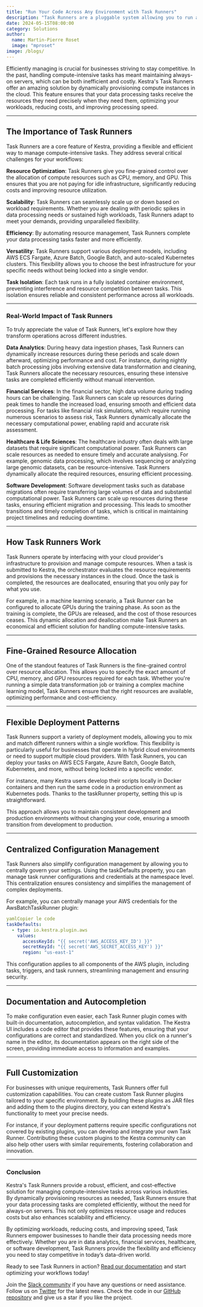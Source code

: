 ```yaml
---
title: "Run Your Code Across Any Environment with Task Runners"
description: "Task Runners are a pluggable system allowing you to run any code anywhere without having to worry about the underlying infrastructure"
date: 2024-05-15T08:00:00
category: Solutions
author:
  name: Martin-Pierre Roset
  image: "mproset"
image: /blogs/
---
```


Efficiently managing  is crucial for businesses striving to stay competitive. In the past, handling compute-intensive tasks has meant maintaining always-on servers, which can be both inefficient and costly. Kestra's Task Runners offer an amazing solution by dynamically provisioning compute instances in the cloud. This feature ensures that your data processing tasks receive the resources they need precisely when they need them, optimizing your workloads, reducing costs, and improving processing speed.

---

## The Importance of Task Runners

Task Runners are a core feature of Kestra, providing a flexible and efficient way to manage compute-intensive tasks. They address several critical challenges for your workflows:

**Resource Optimization**: Task Runners give you fine-grained control over the allocation of compute resources such as CPU, memory, and GPU. This ensures that you are not paying for idle infrastructure, significantly reducing costs and improving resource utilization.

**Scalability**: Task Runners can seamlessly scale up or down based on workload requirements. Whether you are dealing with periodic spikes in data processing needs or sustained high workloads, Task Runners adapt to meet your demands, providing unparalleled flexibility.

**Efficiency**: By automating resource management, Task Runners complete your data processing tasks faster and more efficiently.

**Versatility**: Task Runners support various deployment models, including AWS ECS Fargate, Azure Batch, Google Batch, and auto-scaled Kubernetes clusters. This flexibility allows you to choose the best infrastructure for your specific needs without being locked into a single vendor.

**Task Isolation**: Each task runs in a fully isolated container environment, preventing interference and resource competition between tasks. This isolation ensures reliable and consistent performance across all workloads.

---

### Real-World Impact of Task Runners

To truly appreciate the value of Task Runners, let's explore how they transform operations across different industries.

**Data Analytics**: During heavy data ingestion phases, Task Runners can dynamically increase resources during these periods and scale down afterward, optimizing performance and cost. For instance, during nightly batch processing jobs involving extensive data transformation and cleaning, Task Runners allocate the necessary resources, ensuring these intensive tasks are completed efficiently without manual intervention.

**Financial Services**: In the financial sector, high data volume during trading hours can be challenging. Task Runners can scale up resources during peak times to handle the increased load, ensuring smooth and efficient data processing. For tasks like financial risk simulations, which require running numerous scenarios to assess risk, Task Runners dynamically allocate the necessary computational power, enabling rapid and accurate risk assessment.

**Healthcare & Life Sciences**: The healthcare industry often deals with large datasets that require significant computational power. Task Runners can scale resources as needed to ensure timely and accurate analysisng. For example, genomic data processing, which involves sequencing or analyzing large genomic datasets, can be resource-intensive. Task Runners dynamically allocate the required resources, ensuring efficient processing.

**Software Development**: Software development tasks such as database migrations often require transferring large volumes of data and substantial computational power. Task Runners can scale up resources during these tasks, ensuring efficient migration and processing. This leads to smoother transitions and timely completion of tasks, which is critical in maintaining project timelines and reducing downtime.

---

## How Task Runners Work

Task Runners operate by interfacing with your cloud provider's infrastructure to provision and manage compute resources. When a task is submitted to Kestra, the orchestrator evaluates the resource requirements and provisions the necessary instances in the cloud. Once the task is completed, the resources are deallocated, ensuring that you only pay for what you use.

For example, in a machine learning scenario, a Task Runner can be configured to allocate GPUs during the training phase. As soon as the training is complete, the GPUs are released, and the cost of those resources ceases. This dynamic allocation and deallocation make Task Runners an economical and efficient solution for handling compute-intensive tasks.

---

## Fine-Grained Resource Allocation

One of the standout features of Task Runners is the fine-grained control over resource allocation. This allows you to specify the exact amount of CPU, memory, and GPU resources required for each task. Whether you're running a simple data transformation job or training a complex machine learning model, Task Runners ensure that the right resources are available, optimizing performance and cost-efficiency.

---

## Flexible Deployment Patterns

Task Runners support a variety of deployment models, allowing you to mix and match different runners within a single workflow. This flexibility is particularly useful for businesses that operate in hybrid cloud environments or need to support multiple cloud providers. With Task Runners, you can deploy your tasks on AWS ECS Fargate, Azure Batch, Google Batch, Kubernetes, and more, without being locked into a specific vendor.

For instance, many Kestra users develop their scripts locally in Docker containers and then run the same code in a production environment as Kubernetes pods. Thanks to the taskRunner property, setting this up is straightforward.

This approach allows you to maintain consistent development and production environments without changing your code, ensuring a smooth transition from development to production.

---

## Centralized Configuration Management

Task Runners also simplify configuration management by allowing you to centrally govern your settings. Using the taskDefaults property, you can manage task runner configurations and credentials at the namespace level. This centralization ensures consistency and simplifies the management of complex deployments.

For example, you can centrally manage your AWS credentials for the AwsBatchTaskRunner plugin:

```yaml
yamlCopier le code
taskDefaults:
  - type: io.kestra.plugin.aws
    values:
      accessKeyId: "{{ secret('AWS_ACCESS_KEY_ID') }}"
      secretKeyId: "{{ secret('AWS_SECRET_ACCESS_KEY') }}"
      region: "us-east-1"

```

This configuration applies to all components of the AWS plugin, including tasks, triggers, and task runners, streamlining management and ensuring security.

---

## Documentation and Autocompletion

To make configuration even easier, each Task Runner plugin comes with built-in documentation, autocompletion, and syntax validation. The Kestra UI includes a code editor that provides these features, ensuring that your configurations are correct and standardized. When you click on a runner's name in the editor, its documentation appears on the right side of the screen, providing immediate access to information and examples.

---

## Full Customization

For businesses with unique requirements, Task Runners offer full customization capabilities. You can create custom Task Runner plugins tailored to your specific environment. By building these plugins as JAR files and adding them to the plugins directory, you can extend Kestra's functionality to meet your precise needs.

For instance, if your deployment patterns require specific configurations not covered by existing plugins, you can develop and integrate your own Task Runner. Contributing these custom plugins to the Kestra community can also help other users with similar requirements, fostering collaboration and innovation.

---

### Conclusion

Kestra's Task Runners provide a robust, efficient, and cost-effective solution for managing compute-intensive tasks across various industries. By dynamically provisioning resources as needed, Task Runners ensure that your data processing tasks are completed efficiently, without the need for always-on servers. This not only optimizes resource usage and reduces costs but also enhances scalability and efficiency.

By optimizing workloads, reducing costs, and improving speed, Task Runners empower businesses to handle their data processing needs more effectively. Whether you are in data analytics, financial services, healthcare, or software development, Task Runners provide the flexibility and efficiency you need to stay competitive in today’s data-driven world.

Ready to see Task Runners in action? [Read our documentation](https://kestra.io/docs/concepts/task-runners) and start optimizing your workflows today!

Join the [Slack community](https://kestra.io/slack) if you have any questions or need assistance.
Follow us on [Twitter](https://twitter.com/kestra_io) for the latest news.
Check the code in our [GitHub repository](https://github.com/kestra-io/kestra) and give us a star if you like the project.
